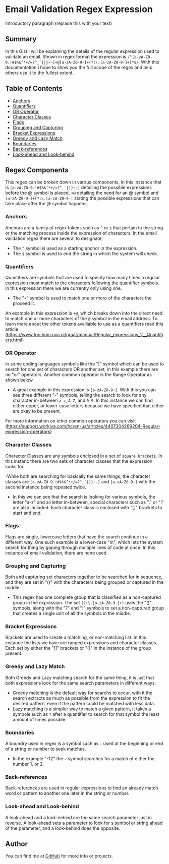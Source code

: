 # Email Validation Regex Expression

Introductory paragraph (replace this with your text)

## Summary

In this Gist I will be explaining the details of the regular expression used to validate an email. Shown in regex format the expression is ``` /^[a-zA-Z0-9.!#$%&’*+/=?^_`{|}~-]+@[a-zA-Z0-9-]+(?:\.[a-zA-Z0-9-]+)*$/ ```. With this documentation I hope to show you the full scope of the regex and help others use it to the fullest extent.

## Table of Contents

- [Anchors](#anchors)
- [Quantifiers](#quantifiers)
- [OR Operator](#or-operator)
- [Character Classes](#character-classes)
- [Flags](#flags)
- [Grouping and Capturing](#grouping-and-capturing)
- [Bracket Expressions](#bracket-expressions)
- [Greedy and Lazy Match](#greedy-and-lazy-match)
- [Boundaries](#boundaries)
- [Back-references](#back-references)
- [Look-ahead and Look-behind](#look-ahead-and-look-behind)

## Regex Components

This regex can be broken down in varous components, in this instance that is ```[a-zA-Z0-9.!#$%&’*+/=?^_`{|}~-]``` detailing the possible expressions before the @ symbol is placed, ```+@``` detailing the need for an @ symbol and ```[a-zA-Z0-9-]+(?:\.[a-zA-Z0-9-]``` stating the possible expressions that can take place after the @ symbol happens.

### Anchors
Anchors are a family of regex tokens such as ```^``` or ```$``` that pertain to the string or the matching process inside the expression of characters. In the email validation regex there are several to designate. 

- The ```^``` symbol is used as a starting anchor in the expression.
- The ```$``` symbol is used to end the string in which the system will check.

### Quantifiers
Quantifiers are symbols that are used to specify how many times a regular expression must match to the characters following the quantifier symbols. In this expression there we are currently only using one.

- The "```+```" symbol is used to match one or more of the characters the proceed it.

An example in this expression is ```+@```, which breaks down into the direct need to match one or more characters of the ```@``` symbol in the email address. To learn more about the other tokens availiable to use as a quantifiers read this article (https://www.fon.hum.uva.nl/praat/manual/Regular_expressions_2__Quantifiers.html)

### OR Operator
In some coding languages symbols like the "|" symbol which can be used to search for one set of characters OR another set, in this example there are no "or" operators. Another common operator is the Range Operator as shown below.

- A great example in this expression is ```[a-zA-Z0-9-]```. With this you can see three different "-" symbols, telling the search to look for any character in-between ```a-z```, ```A-Z```, and ```0-9```. In this instance we can find either upper, or lower-case letters because we have specified that either are okay to be present. 

For more information on other common operators you can visit (https://support.workiva.com/hc/en-us/articles/4407304269204-Regular-expression-operators)

### Character Classes
Character Classes are any symbols enclosed in a set of ```square brackets```. In this instanc there are two sets of character classes that the expression looks for.

-While both are searching for basically the same things, the character classes are ```[a-zA-Z0-9.!#$%&’*+/=?^_`{|}~-]``` and ```[a-zA-Z0-9-]``` with the second instance being repeated twice. 
- In this we can see that the search is looking for various symbols, the letter "a-z" and all letter in-between, special characters such as "." or "!" are also included. Each character class is enclosed with "[]" brackets to start and end.

### Flags
Flags are single, lowercase letters that have the search continue in a different way. One such example is a lower-case "m", which lets the system search for thing by goping through multiple lines of code at once. In this instance of email validation, there are none used.

### Grouping and Capturing
Both and capturing set characters together to be searched for in sequence, and they are set in "()" with the characters being grouped or captured in the middle.

- This regex has one complete group that is classified as a non-captured group in the expression. The set ```(?:\.[a-zA-Z0-9-]+)``` uses the "()" symbols, along with the "?" and ":" symbols to set a non-captured group that creates a single unit of all the symbols in the middle.

### Bracket Expressions
Brackets are used to create a matching, or non-matching list. In this instance the lists we have are ranged expressions and character classes. Each set by either the "[]" brackets or "()" in the instance of the group present.

### Greedy and Lazy Match
Both Greedy and Lazy matching search for the same thing, it is just that both expressions look for the same search parameters in different ways. 
- Greedy matching is the default way for searchs to occur, with it the search extracts as much as possible from the expression to fit the desired pattern, even if the pattern could be matched with less data. 
- Lazy matching is a simpler way to match a given pattern, it takes a symbole such as ```?``` after a quantifier to search for that symbol the least amount of times possible.

### Boundaries
A boundry used in regex is a symbol such as ```-``` used at the beginning or end of a string or number to seek matches. 

- In the example "-12" the ```-``` symbol searches for a match of either the number 1, or 2.

### Back-references
Back-references are used in regular expressions to find an already match word or pattern to another one later in the string or number.

### Look-ahead and Look-behind
A look-ahead and a look-nehind are the same search parameter just in reverse. A look-ahead sets a parameter to look for s symbol or string ahead of the parameter, and a look-behind does the opposite.

## Author
You can find me at [GitHub](https://github.com/ColeVibes) for more info or projects.
